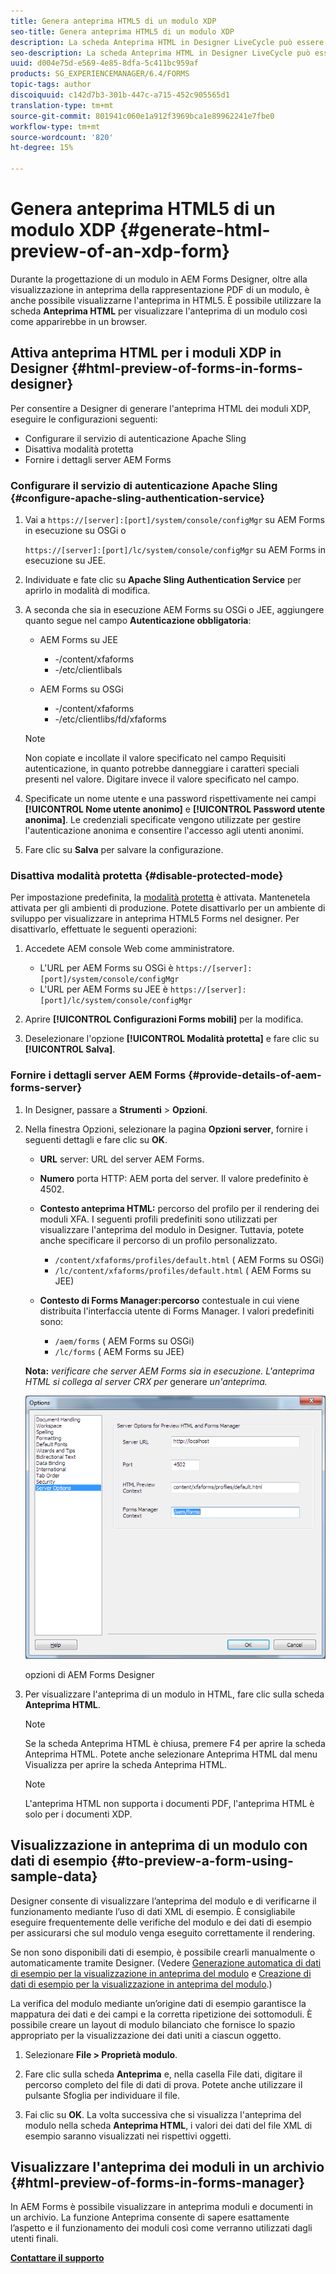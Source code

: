 ```yaml
---
title: Genera anteprima HTML5 di un modulo XDP
seo-title: Genera anteprima HTML5 di un modulo XDP
description: La scheda Anteprima HTML in Designer LiveCycle può essere utilizzata per visualizzare l'anteprima dei moduli così come sono visualizzati in un browser.
seo-description: La scheda Anteprima HTML in Designer LiveCycle può essere utilizzata per visualizzare l'anteprima dei moduli così come sono visualizzati in un browser.
uuid: d004e75d-e569-4e85-8dfa-5c411bc959af
products: SG_EXPERIENCEMANAGER/6.4/FORMS
topic-tags: author
discoiquuid: c142d7b3-301b-447c-a715-452c905565d1
translation-type: tm+mt
source-git-commit: 801941c060e1a912f3969bca1e89962241e7fbe0
workflow-type: tm+mt
source-wordcount: '820'
ht-degree: 15%

---
```



# Genera anteprima HTML5 di un modulo XDP {#generate-html-preview-of-an-xdp-form}

Durante la progettazione di un modulo in  AEM Forms Designer, oltre alla visualizzazione in anteprima della rappresentazione PDF di un modulo, è anche possibile visualizzarne l&#39;anteprima in HTML5. È possibile utilizzare la scheda **Anteprima HTML** per visualizzare l&#39;anteprima di un modulo così come apparirebbe in un browser.

## Attiva anteprima HTML per i moduli XDP in Designer {#html-preview-of-forms-in-forms-designer}

Per consentire a Designer di generare l&#39;anteprima HTML dei moduli XDP, eseguire le configurazioni seguenti:

* Configurare il servizio di autenticazione Apache Sling
* Disattiva modalità protetta
* Fornire i dettagli  server AEM Forms

### Configurare il servizio di autenticazione Apache Sling {#configure-apache-sling-authentication-service}

1. Vai a `https://[server]:[port]/system/console/configMgr` su  AEM Forms in esecuzione su OSGi o

   `https://[server]:[port]/lc/system/console/configMgr` su  AEM Forms in esecuzione su JEE.

1. Individuate e fate clic su **Apache Sling Authentication Service** per aprirlo in modalità di modifica.

1. A seconda che sia in esecuzione  AEM Forms su OSGi o JEE, aggiungere quanto segue nel campo **Autenticazione obbligatoria**:

   *  AEM Forms su JEE

      * -/content/xfaforms
      * -/etc/clientlibals
   *  AEM Forms su OSGi

      * -/content/xfaforms
      * -/etc/clientlibs/fd/xfaforms

   >[!NOTE]
   >
   >Non copiate e incollate il valore specificato nel campo Requisiti autenticazione, in quanto potrebbe danneggiare i caratteri speciali presenti nel valore. Digitare invece il valore specificato nel campo.

1. Specificate un nome utente e una password rispettivamente nei campi **[!UICONTROL Nome utente anonimo]** e **[!UICONTROL Password utente anonima]**. Le credenziali specificate vengono utilizzate per gestire l&#39;autenticazione anonima e consentire l&#39;accesso agli utenti anonimi.
1. Fare clic su **Salva** per salvare la configurazione.

### Disattiva modalità protetta {#disable-protected-mode}

Per impostazione predefinita, la [modalità protetta](/help/forms/using/get-xdp-pdf-documents-aem.md) è attivata. Mantenetela attivata per gli ambienti di produzione. Potete disattivarlo per un ambiente di sviluppo per visualizzare in anteprima HTML5 Forms nel designer. Per disattivarlo, effettuate le seguenti operazioni:

1. Accedete AEM console Web come amministratore.

   * L&#39;URL per  AEM Forms su OSGi è `https://[server]:[port]/system/console/configMgr`
   * L&#39;URL per  AEM Forms su JEE è `https://[server]:[port]/lc/system/console/configMgr`

1. Aprire **[!UICONTROL Configurazioni Forms mobili]** per la modifica.
1. Deselezionare l&#39;opzione **[!UICONTROL Modalità protetta]** e fare clic su **[!UICONTROL Salva]**.

### Fornire i dettagli  server AEM Forms {#provide-details-of-aem-forms-server}

1. In Designer, passare a **Strumenti** > **Opzioni**.
1. Nella finestra Opzioni, selezionare la pagina **Opzioni server**, fornire i seguenti dettagli e fare clic su **OK**.

   * **URL** server:  URL del server AEM Forms.
   * **Numero** porta HTTP: AEM porta del server. Il valore predefinito è 4502.
   * **Contesto anteprima HTML:** percorso del profilo per il rendering dei moduli XFA. I seguenti profili predefiniti sono utilizzati per visualizzare l&#39;anteprima del modulo in Designer. Tuttavia, potete anche specificare il percorso di un profilo personalizzato.

      * `/content/xfaforms/profiles/default.html` ( AEM Forms su OSGi)
      * `/lc/content/xfaforms/profiles/default.html` ( AEM Forms su JEE)
   * **Contesto di Forms Manager:percorso** contestuale in cui viene distribuita l&#39;interfaccia utente di Forms Manager. I valori predefiniti sono:

      * `/aem/forms` ( AEM Forms su OSGi)
      * `/lc/forms` ( AEM Forms su JEE)

   **Nota:** *verificare che  server AEM Forms sia in esecuzione. L&#39;anteprima HTML si collega al server CRX per* generare *un&#39;anteprima.*

   ![ opzioni di AEM Forms Designer  ](assets/server_options.png)

    opzioni di AEM Forms Designer

1. Per visualizzare l&#39;anteprima di un modulo in HTML, fare clic sulla scheda **Anteprima HTML**.

   >[!NOTE]
   >
   >Se la scheda Anteprima HTML è chiusa, premere F4 per aprire la scheda Anteprima HTML. Potete anche selezionare Anteprima HTML dal menu Visualizza per aprire la scheda Anteprima HTML.

   >[!NOTE]
   >
   >L&#39;anteprima HTML non supporta i documenti PDF, l&#39;anteprima HTML è solo per i documenti XDP.

## Visualizzazione in anteprima di un modulo con dati di esempio {#to-preview-a-form-using-sample-data}

Designer consente di visualizzare l’anteprima del modulo e di verificarne il funzionamento mediante l’uso di dati XML di esempio. È consigliabile eseguire frequentemente delle verifiche del modulo e dei dati di esempio per assicurarsi che sul modulo venga eseguito correttamente il rendering.

Se non sono disponibili dati di esempio, è possibile crearli manualmente o automaticamente tramite Designer. (Vedere [Generazione automatica di dati di esempio per la visualizzazione in anteprima del modulo](https://help.adobe.com/en_US/AEMForms/6.1/DesignerHelp/WS107c29ade9134a2c136ae6f212a1f379c94-8000.2.html#WS92d06802c76abadb-728f46ac129b395660c-7efe.2) e [Creazione di dati di esempio per la visualizzazione in anteprima del modulo](https://help.adobe.com/en_US/AEMForms/6.1/DesignerHelp/WS107c29ade9134a2c136ae6f212a1f379c94-8000.2.html#WS92d06802c76abadb-728f46ac129b395660c-7eff.2).)

La verifica del modulo mediante un’origine dati di esempio garantisce la mappatura dei dati e dei campi e la corretta ripetizione dei sottomoduli. È possibile creare un layout di modulo bilanciato che fornisce lo spazio appropriato per la visualizzazione dei dati uniti a ciascun oggetto.

1. Selezionare **File > Proprietà modulo**.

1. Fare clic sulla scheda **Anteprima** e, nella casella File dati, digitare il percorso completo del file di dati di prova. Potete anche utilizzare il pulsante Sfoglia per individuare il file.

1. Fai clic su **OK**. La volta successiva che si visualizza l&#39;anteprima del modulo nella scheda **Anteprima HTML**, i valori dei dati del file XML di esempio saranno visualizzati nei rispettivi oggetti.

## Visualizzare l&#39;anteprima dei moduli in un archivio {#html-preview-of-forms-in-forms-manager}

In  AEM Forms è possibile visualizzare in anteprima moduli e documenti in un archivio. La funzione Anteprima consente di sapere esattamente l’aspetto e il funzionamento dei moduli così come verranno utilizzati dagli utenti finali.

[**Contattare il supporto**](https://www.adobe.com/account/sign-in.supportportal.html)
